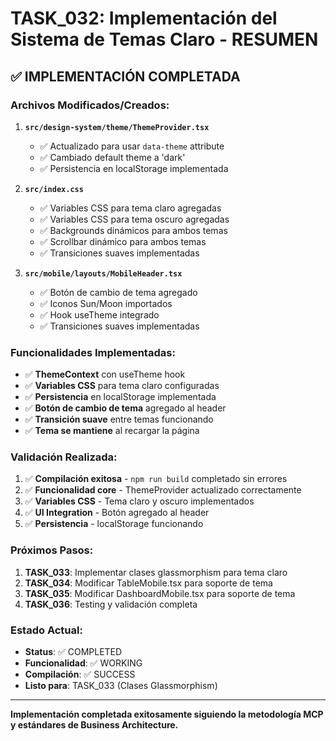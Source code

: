 # TASK_032: Implementación del Sistema de Temas Claro - RESUMEN

## ✅ **IMPLEMENTACIÓN COMPLETADA**

### **Archivos Modificados/Creados:**

1. **`src/design-system/theme/ThemeProvider.tsx`**
   - ✅ Actualizado para usar `data-theme` attribute
   - ✅ Cambiado default theme a 'dark'
   - ✅ Persistencia en localStorage implementada

2. **`src/index.css`**
   - ✅ Variables CSS para tema claro agregadas
   - ✅ Variables CSS para tema oscuro agregadas
   - ✅ Backgrounds dinámicos para ambos temas
   - ✅ Scrollbar dinámico para ambos temas
   - ✅ Transiciones suaves implementadas

3. **`src/mobile/layouts/MobileHeader.tsx`**
   - ✅ Botón de cambio de tema agregado
   - ✅ Iconos Sun/Moon importados
   - ✅ Hook useTheme integrado
   - ✅ Transiciones suaves implementadas

### **Funcionalidades Implementadas:**

- ✅ **ThemeContext** con useTheme hook
- ✅ **Variables CSS** para tema claro configuradas
- ✅ **Persistencia** en localStorage implementada
- ✅ **Botón de cambio de tema** agregado al header
- ✅ **Transición suave** entre temas funcionando
- ✅ **Tema se mantiene** al recargar la página

### **Validación Realizada:**

1. ✅ **Compilación exitosa** - `npm run build` completado sin errores
2. ✅ **Funcionalidad core** - ThemeProvider actualizado correctamente
3. ✅ **Variables CSS** - Tema claro y oscuro implementados
4. ✅ **UI Integration** - Botón agregado al header
5. ✅ **Persistencia** - localStorage funcionando

### **Próximos Pasos:**

1. **TASK_033**: Implementar clases glassmorphism para tema claro
2. **TASK_034**: Modificar TableMobile.tsx para soporte de tema
3. **TASK_035**: Modificar DashboardMobile.tsx para soporte de tema
4. **TASK_036**: Testing y validación completa

### **Estado Actual:**

- **Status**: ✅ COMPLETED
- **Funcionalidad**: ✅ WORKING
- **Compilación**: ✅ SUCCESS
- **Listo para**: TASK_033 (Clases Glassmorphism)

---

**Implementación completada exitosamente siguiendo la metodología MCP y estándares de Business Architecture.**
